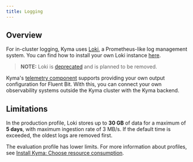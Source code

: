 ```yaml
---
title: Logging
---
```


## Overview

For in-cluster logging, Kyma uses [Loki](https://github.com/grafana/loki), a Prometheus-like log management system. You can find how to install your own Loki instance [here](https://github.com/kyma-project/examples/tree/main/loki).

> **NOTE:** Loki is [deprecated](https://kyma-project.io/blog/2022/11/2/loki-deprecation/) and is planned to be removed.

Kyma's [telemetry component](./obsv-04-telemetry-in-kyma.md) supports providing your own output configuration for Fluent Bit. With this, you can connect your own observability systems outside the Kyma cluster with the Kyma backend.
## Limitations

In the production profile, Loki stores up to **30 GB** of data for a maximum of **5 days**, with maximum ingestion rate of 3 MB/s. If the default time is exceeded, the oldest logs are removed first.

The evaluation profile has lower limits. For more information about profiles, see [Install Kyma: Choose resource consumption](../../../04-operation-guides/operations/02-install-kyma.md#choose-resource-consumption).
